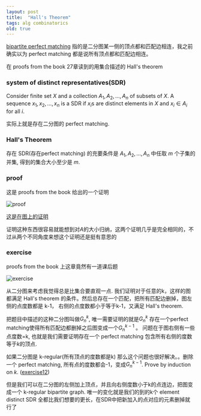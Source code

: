 ```yaml
---
layout: post
title:  "Hall's Theorem"
tags: alg combinatorics
old: true
---
```


[bipartite perfect matching](https://cs.stackexchange.com/questions/50410/perfect-matching-in-a-graph-and-complete-matching-in-bipartite-graph)
指的是二分图某一侧的顶点都和匹配边相连，我之前确实以为 perfect matching 都是说所有顶点都和匹配边相连。

在 proofs from the book 27章读到的用集合描述的 Hall's theorem

### system of distinct representatives(SDR)

Consider finite set $X$ and a collection $A_1,A_2,...,A_n$ of subsets of $X$. A sequence $x_1,x_2,...,x_n$ is a SDR if $x_i$s are distinct elements in $X$ and $x_i\in A_i$ for all $i$.

实际上就是存在二分图的 perfect matching.

### Hall's Theorem

存在 SDR(存在perfect matching) 的充要条件是 $A_1,A_2,...,A_n$ 中任取 $m$ 个子集的并集, 得到的集合大小至少是 $m$.

### proof
这是 proofs from the book 给出的一个证明

![proof]({{url}}/assets/image/Hall'sTheorem.jpg)

[这是在图上的证明](https://homes.cs.washington.edu/~anuprao/pubs/CSE599sExtremal/lecture6.pdf)

证明这种东西很容易就能想到对$A$的大小归纳，这两个证明几乎是完全相同的，不过从两个不同角度来想这个证明还是挺有意思的

### exercise

proofs from the book 上这章竟然有一道课后题

![exercise]({{url}}/assets/image/Hall'sTheorem_exercise.jpg)

从二分图来考虑我觉得总是比集合要直观一点. 我们证明对于任意的k，这样的图都满足 Hall's theorem 的条件。然后总存在一个匹配，把所有匹配边删掉，图左侧的点度数都是 k-1， 右侧的点度数都小于等于k-1，又满足 Hall's theorem.

把题目中描述的这种二分图叫做$G_n^k$, 唯一需要证明的就是$G_n^k$ 存在一个perfect matching使得所有匹配边都删掉之后图变成一个$G_n^{k-1}$ 。 问题在于图右侧有一些点度数=k, 也就是我们需要证明存在一个 perfect matching 包含所有右侧的度数等于$k$的顶点.

如果二分图是 k-regular(所有顶点的度数都是k) 那么这个问题也很好解决。。删除一个 perfect matching, 所有点的度数都会-1，变成$G_n^{k-1}$. Prove by induction on $k$. 
([exercise12](https://www.ams.jhu.edu/~abasu9/AMS_550-472-672/HW-5-sol.pdf))

但是我们可以在二分图的左侧加上顶点，并且向右侧度数小于k的点连边，把图变成一个 k-regular bipartite graph. 唯一的变化就是我们的到的k个 element distinct SDR 全都比我们想要的更长，在SDR中把新加入的点对应的元素删掉就行了